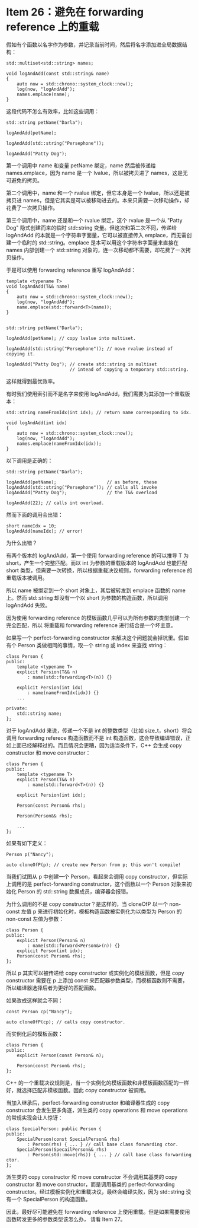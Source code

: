 # Item 26：避免在 forwarding reference 上的重载

假如有个函数以名字作为参数，并记录当前时间，然后将名字添加进全局数据结构：

```
std::multiset<std::string> names;

void logAndAdd(const std::string& name)
{
    auto now = std::chrono::system_clock::now();
    log(now, "logAndAdd");
    names.emplace(name);
}
```

这段代码不怎么有效率，比如这些调用：

```
std::string petName("Darla");

logAndAdd(petName);

logAndAdd(std::string("Persephone"));

logAndAdd("Patty Dog");
```

第一个调用中 name 和变量 petName 绑定，name 然后被传递给 names.emplace，因为 name 是一个 lvalue，所以被拷贝进了 names，这是无可避免的拷贝。

第二个调用中，name 和一个 rvalue 绑定，但它本身是一个 lvalue，所以还是被拷贝进 names，但是它其实是可以被移动进去的。本来只需要一次移动操作，却花费了一次拷贝操作。

第三个调用中，name 还是和一个 rvalue 绑定，这个 rvalue 是一个从 "Patty Dog" 隐式创建而来的临时 std::string 变量。但这次和第二次不同，传递给 logAndAdd 的本就是一个字符串字面量，它可以被直接传入 emplace，而无需创建一个临时的 std::string。emplace 是本可以用这个字符串字面量来直接在 names 内部创建一个 std::string 对象的，连一次移动都不需要，却花费了一次拷贝操作。

于是可以使用 forwarding reference 重写 logAndAdd：

```
template <typename T>
void logAndAdd(T&& name)
{
    auto now = std::chrono::system_clock::now();
    log(now, "logAndAdd");
    name.emplace(std::forward<T>(name));
}


std::string petName("Darla");

logAndAdd(petName); // copy lvalue into multiset.

logAndAdd(std::string("Persephone")); // move rvalue instead of copying it.

logAndAdd("Patty Dog"); // create std::string in multiset 
                        // intead of copying a temporary std::string.
```

这样就得到最优效率。

有时我们使用索引而不是名字来使用 logAndAdd，我们需要为其添加一个重载版本：

```
std::string nameFromIdx(int idx); // return name corresponding to idx.

void logAndAdd(int idx)
{
    auto now = std::chrono::system_clock::now();
    log(now, "logAndAdd");
    names.emplace(nameFromIdx(idx));
}
```

以下调用是正确的：

```
std::string petName("Darla");

logAndAdd(petName);                   // as before, these
logAndAdd(std::string("Persephone")); // calls all invoke 
logAndAdd("Patty Dog");               // the T&& overload

logAndAdd(22); // calls int overload.
```

然而下面的调用会出错：

```
short nameIdx = 10;
logAndAdd(nameIdx); // error!
```

为什么出错？

有两个版本的 logAndAdd，第一个使用 forwarding reference 的可以推导 T 为 short，产生一个完整匹配。而以 int 为参数的重载版本的 logAndAdd 也能匹配 short 类型，但需要一次转换，所以根据重载决议规则，forwarding reference 的重载版本被调用。

所以 name 被绑定到一个 short 对象上，其后被转发到 emplace 函数的 name 上。然而 std::string 却没有一个以 short 为参数的构造函数，所以调用 logAndAdd 失败。

因为使用 forwarding reference 的模板函数几乎可以为所有参数的类型创建一个完全匹配，所以 将重载和 forwarding reference 进行结合是一个坏主意。

如果写一个 perfect-forwarding constructor 来解决这个问题就会掉坑里。假如有个 Person 类做相同的事情，取一个 string 或 index 来查找 string：

```
class Person {
public:
    template <typename T>
    explicit Persion(T&& n)
        : name(std::forwarding<T>(n)) {}

    explicit Persion(int idx)
        : name(nameFromIdx(idx)) {}
    ...

private:
    std::string name;
};
```

对于 logAndAdd 来说，传递一个不是 int 的整数类型（比如 size_t，short）将会调用 forwarding referece 构造函数而不是 int 构造函数，这会导致编译错误，正如上面已经解释过的。而且情况会更糟，因为适当条件下，C++ 会生成 copy constructor 和 move constructor：

```
class Person {
public:
    template <typename T>
    explicit Person(T&& n)
        : name(std::forward<T>(n)) {}

    explicit Persion(int idx);

    Person(const Person& rhs);

    Person(Person&& rhs);

    ...
};
```

如果有如下定义：

```
Person p("Nancy");

auto cloneOfP(p); // create new Person from p; this won't compile!
```

当我们试图从 p 中创建一个 Person，看起来会调用 copy constructor，但实际上调用的是 perfect-forwarding constructor，这个函数以一个 Person 对象来初始化 Person 的 std::string 数据成员，编译器会报错。

为什么调用的不是 copy constructor？是这样的，当 cloneOfP 以一个 non-const 左值 p 来进行初始化时，模板构造函数被实例化为以类型为 Person 的 non-const 左值为参数：

```
class Person {
public:
    explicit Person(Person& n)
        : name(std::forward<Person&>(n)) {}
    explicit Person(int idx);
    Person(const Person& rhs);
};
```

所以 p 其实可以被传递给 copy constructor 或实例化的模板函数，但是 copy constructor 需要在 p 上添加 const 来匹配器参数类型，而模板函数则不需要，所以编译器选择后者为更好的匹配函数。

如果改成这样就会不同：

```
const Person cp("Nancy");

auto cloneOfP(cp); // calls copy constructor.
```

而实例化后的模板函数：

```
class Person {
public:
    explicit Person(const Person& n);

    Person(const Person& rhs);
};
```

C++ 的一个重载决议规则是，当一个实例化的模板函数和非模板函数匹配的一样好，就选择匹配非模板函数。因此 copy constructor 被调用。

当加入继承后，perfect-forwarding constructor 和编译器生成的 copy constructor 会发生更多角逐，派生类的 copy operations 和 move operations 的常规实现会让人惊讶：

```
class SpecialPerson: public Person {
public:
    SpecialPerson(const SpecialPerson& rhs)
        : Person(rhs) { ... } // call base class forwarding ctor.
    SpecialPerson(SpecailPerson&& rhs)
        : Person(std::move(rhs)) { ... } // call base class forwarding ctor.
};
```

派生类的 copy constructor 和 move constructor 不会调用其基类的 copy constructor 和 move constructor，而是调用基类的 perfect-forwarding constructor。经过模板实例化和重载决议，最终会编译失败，因为 std::string 没有一个 SpecialPerson 的构造函数。

因此，最好尽可能避免在 forwarding reference 上使用重载。但是如果需要使用函数转发更多的参数类型该怎么办， 请看 Item 27。


